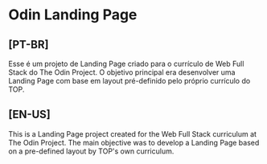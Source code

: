 # Odin Landing Page

## [PT-BR]

Esse é um projeto de Landing Page criado para o currículo de Web Full Stack do The Odin Project.
O objetivo principal era desenvolver uma Landing Page com base em layout pré-definido pelo próprio currículo do TOP.

## [EN-US]
This is a Landing Page project created for the Web Full Stack curriculum at The Odin Project.
The main objective was to develop a Landing Page based on a pre-defined layout by TOP's own curriculum.

